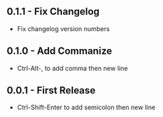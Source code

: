 ## 0.1.1 - Fix Changelog
* Fix changelog version numbers

## 0.1.0 - Add Commanize
* Ctrl-Alt-, to add comma then new line

## 0.0.1 - First Release
* Ctrl-Shift-Enter to add semicolon then new line

